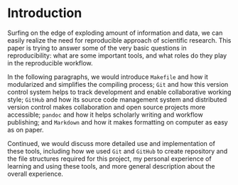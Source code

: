 

# Introduction

Surfing on the edge of exploding amount of information and data, we can easily realize the need for reproducible approach of scientific research. This paper is trying to answer some of the very basic questions in reproducibility: what are some important tools, and what roles do they play in the reproducible workflow.


In the following paragraphs, we would introduce `Makefile` and how it modularized and simplifies the compiling process; `Git` and how this version control system helps to track development and enable collaborative working style; `GitHub` and how its source code management system and distributed version control makes collaboration and open source projects more accessible; `pandoc` and how it helps scholarly writing and workflow publishing; and `Markdown` and how it makes formatting on computer as easy as on paper.

Continued, we would discuss more detailed use and implementation of these tools, including how we used `Git` and `GitHub` to create repository and the file structures required for this project, my personal experience of learning and using these tools, and more general description about the overall experience.
